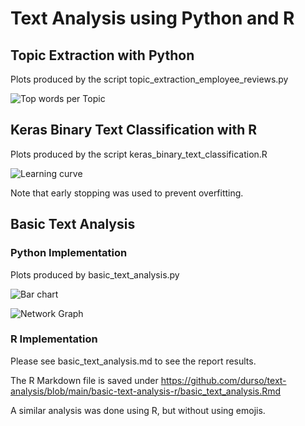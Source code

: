 # Text Analysis using Python and R
## Topic Extraction with Python

Plots produced by the script topic_extraction_employee_reviews.py 

![Top words per Topic](https://github.com/durso/text-analysis/blob/main/img/Employee_review.PNG?raw=true)

## Keras Binary Text Classification with R

Plots produced by the script keras_binary_text_classification.R

![Learning curve](https://github.com/durso/text-analysis/blob/main/img/keras_binary.PNG?raw=true)

Note that early stopping was used to prevent overfitting.

## Basic Text Analysis
### Python Implementation

Plots produced by basic_text_analysis.py

![Bar chart](https://github.com/durso/text-analysis/blob/main/basic-text-analysis-py/GMEBar.png?raw=true)


![Network Graph](https://github.com/durso/text-analysis/blob/main/basic-text-analysis-py/GMEgraph.png?raw=true)

### R Implementation
Please see basic_text_analysis.md to see the report results. 

The R Markdown file is saved under https://github.com/durso/text-analysis/blob/main/basic-text-analysis-r/basic_text_analysis.Rmd

A similar analysis was done using R, but without using emojis. 
